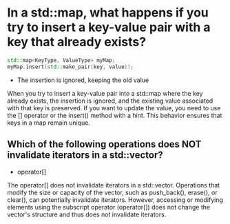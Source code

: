 # In a std::map, what happens if you try to insert a key-value pair with a key that already exists?
```cpp
std::map<KeyType, ValueType> myMap;
myMap.insert(std::make_pair(key, value));
```
- The insertion is ignored, keeping the old value

When you try to insert a key-value pair into a std::map where the key already exists, the insertion is ignored, and the existing value associated with that key is preserved. If you want to update the value, you need to use the [] operator or the insert() method with a hint. This behavior ensures that keys in a map remain unique.

## Which of the following operations does NOT invalidate iterators in a std::vector?
- operator[]

The operator[] does not invalidate iterators in a std::vector. Operations that modify the size or capacity of the vector, such as push_back(), erase(), or clear(), can potentially invalidate iterators. However, accessing or modifying elements using the subscript operator (operator[]) does not change the vector's structure and thus does not invalidate iterators.

